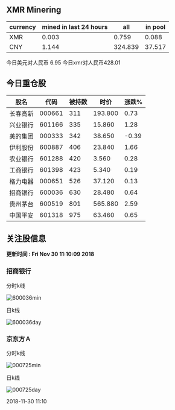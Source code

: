 ## XMR Minering

|currency|mined in last 24 hours|all|in pool|
|---|---|---|---|
|XMR|0.003|0.759|0.088|
|CNY|1.144|324.839|37.517|

今日美元对人民币 6.95	今日xmr对人民币428.01


## 今日重仓股 

|股名|代码|被持数|时价|涨跌%|
|---|---|---|---|---|
|长春高新|000661|311|193.800|0.73|
|兴业银行|601166|335|15.860|1.28|
|美的集团|000333|342|38.650|-0.39|
|伊利股份|600887|406|23.840|1.66|
|农业银行|601288|420|3.560|0.28|
|工商银行|601398|423|5.340|0.19|
|格力电器|000651|526|37.120|0.13|
|招商银行|600036|630|28.480|0.64|
|贵州茅台|600519|801|565.880|2.59|
|中国平安|601318|975|63.460|0.65|

## 关注股信息
**更新时间 : Fri Nov 30 11:10:09 2018**
### 招商银行 
分时k线

![600036min](http://image.sinajs.cn/newchart/min/n/sh600036.gif)

日k线

![600036day](http://image.sinajs.cn/newchart/daily/n/sh600036.gif)

### 京东方Ａ 
分时k线

![000725min](http://image.sinajs.cn/newchart/min/n/sz000725.gif)

日k线

![000725day](http://image.sinajs.cn/newchart/daily/n/sz000725.gif)

2018-11-30 11:10